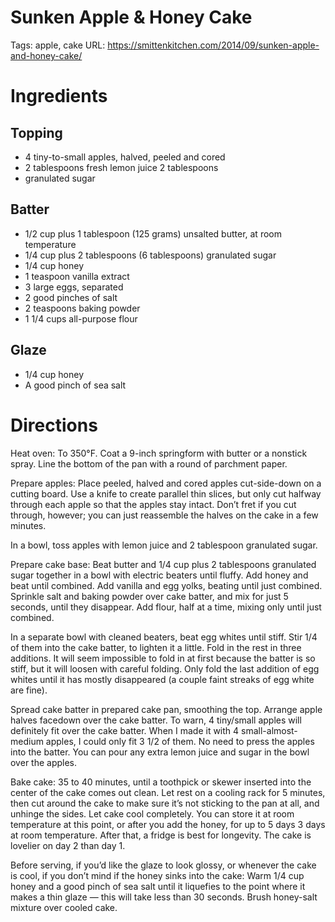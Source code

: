 # Sunken Apple & Honey Cake

Tags: apple, cake
URL: https://smittenkitchen.com/2014/09/sunken-apple-and-honey-cake/

# Ingredients

## Topping

- 4 tiny-to-small apples, halved, peeled and cored
- 2 tablespoons fresh lemon juice 2 tablespoons
- granulated sugar

## Batter

- 1/2 cup plus 1 tablespoon (125 grams) unsalted butter, at room temperature
- 1/4 cup plus 2 tablespoons (6 tablespoons) granulated sugar
- 1/4 cup honey
- 1 teaspoon vanilla extract
- 3 large eggs, separated
- 2 good pinches of salt
- 2 teaspoons baking powder
- 1 1/4 cups all-purpose flour

## Glaze

- 1/4 cup honey
- A good pinch of sea salt

# Directions

Heat oven: To 350°F. Coat a 9-inch springform with butter or a nonstick spray. Line the bottom of the pan with a round of parchment paper.

Prepare apples: Place peeled, halved and cored apples cut-side-down on a cutting board. Use a knife to create parallel thin slices, but only cut halfway through each apple so that the apples stay intact. Don’t fret if you cut through, however; you can just reassemble the halves on the cake in a few minutes.

In a bowl, toss apples with lemon juice and 2 tablespoon granulated sugar.

Prepare cake base: Beat butter and 1/4 cup plus 2 tablespoons granulated sugar together in a bowl with electric beaters until fluffy. Add honey and beat until combined. Add vanilla and egg yolks, beating until just combined. Sprinkle salt and baking powder over cake batter, and mix for just 5 seconds, until they disappear. Add flour, half at a time, mixing only until just combined.

In a separate bowl with cleaned beaters, beat egg whites until stiff. Stir 1/4 of them into the cake batter, to lighten it a little. Fold in the rest in three additions. It will seem impossible to fold in at first because the batter is so stiff, but it will loosen with careful folding. Only fold the last addition of egg whites until it has mostly disappeared (a couple faint streaks of egg white are fine).

Spread cake batter in prepared cake pan, smoothing the top. Arrange apple halves facedown over the cake batter. To warn, 4 tiny/small apples will definitely fit over the cake batter. When I made it with 4 small-almost-medium apples, I could only fit 3 1/2 of them. No need to press the apples into the batter. You can pour any extra lemon juice and sugar in the bowl over the apples.

Bake cake: 35 to 40 minutes, until a toothpick or skewer inserted into the center of the cake comes out clean. Let rest on a cooling rack for 5 minutes, then cut around the cake to make sure it’s not sticking to the pan at all, and unhinge the sides. Let cake cool completely. You can store it at room temperature at this point, or after you add the honey, for up to 5 days 3 days at room temperature. After that, a fridge is best for longevity. The cake is lovelier on day 2 than day 1.

Before serving, if you’d like the glaze to look glossy, or whenever the cake is cool, if you don’t mind if the honey sinks into the cake: Warm 1/4 cup honey and a good pinch of sea salt until it liquefies to the point where it makes a thin glaze — this will take less than 30 seconds. Brush honey-salt mixture over cooled cake.